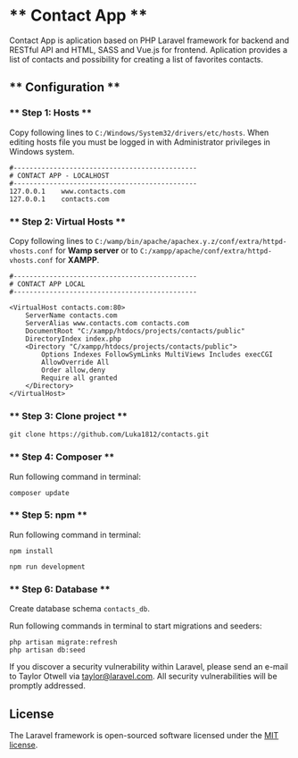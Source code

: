 # ** Contact App **

Contact App is aplication based on PHP Laravel framework for backend and RESTful API and HTML, SASS and Vue.js for frontend. Aplication provides a list of contacts and possibility for creating a list of favorites contacts.

## ** Configuration **

### ** Step 1: Hosts **

Copy following lines to `C:/Windows/System32/drivers/etc/hosts`. When editing hosts file you must be logged in with Administrator privileges in Windows system.

```
#----------------------------------------------
# CONTACT APP - LOCALHOST
#----------------------------------------------
127.0.0.1    www.contacts.com
127.0.0.1    contacts.com

```

### ** Step 2: Virtual Hosts **

Copy following lines to `C:/wamp/bin/apache/apachex.y.z/conf/extra/httpd-vhosts.conf` for **Wamp server** or to `C:/xampp/apache/conf/extra/httpd-vhosts.conf` for **XAMPP**.

```
#----------------------------------------------
# CONTACT APP LOCAL
#----------------------------------------------

<VirtualHost contacts.com:80>
    ServerName contacts.com
    ServerAlias www.contacts.com contacts.com
    DocumentRoot "C:/xampp/htdocs/projects/contacts/public"
	DirectoryIndex index.php
	<Directory "C/xampp/htdocs/projects/contacts/public">
        Options Indexes FollowSymLinks MultiViews Includes execCGI
        AllowOverride All
		Order allow,deny
        Require all granted
    </Directory>
</VirtualHost>
```

### ** Step 3: Clone project **

```
git clone https://github.com/Luka1812/contacts.git
```

### ** Step 4: Composer **

Run following command in terminal:

```
composer update
```

### ** Step 5: npm **

Run following command in terminal:

```
npm install
```

```
npm run development
```

### ** Step 6: Database **

Create database schema `contacts_db`.

Run following commands in terminal to start migrations and seeders:

```
php artisan migrate:refresh
php artisan db:seed
```


If you discover a security vulnerability within Laravel, please send an e-mail to Taylor Otwell via [taylor@laravel.com](mailto:taylor@laravel.com). All security vulnerabilities will be promptly addressed.

## License

The Laravel framework is open-sourced software licensed under the [MIT license](https://opensource.org/licenses/MIT).

